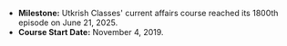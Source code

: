 *   **Milestone:** Utkrish Classes' current affairs course reached its 1800th episode on June 21, 2025.
*   **Course Start Date:** November 4, 2019.